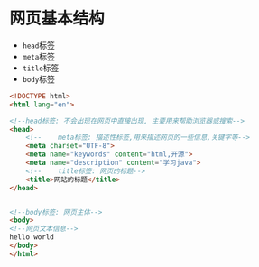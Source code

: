 # 网页基本结构

+ `head`标签
+ `meta`标签
+ `title`标签
+ `body`标签

```html
<!DOCTYPE html>
<html lang="en">

<!--head标签: 不会出现在网页中直接出现, 主要用来帮助浏览器或搜索-->
<head>
    <!--    meta标签: 描述性标签,用来描述网页的一些信息,关键字等-->
    <meta charset="UTF-8">
    <meta name="keywords" content="html,开源">
    <meta name="description" content="学习java">
    <!--    title标签: 网页的标题-->
    <title>网站的标题</title>
</head>


<!--body标签: 网页主体-->
<body>
<!--网页文本信息-->
hello world
</body>
</html>
```

